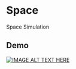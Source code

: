 # Space
Space Simulation

## Demo

[![IMAGE ALT TEXT HERE](https://img.youtube.com/vi/Q_EIy8KmvHc/0.jpg)](https://www.youtube.com/watch?v=Q_EIy8KmvHc)
